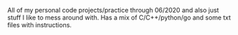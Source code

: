 All of my personal code projects/practice through 06/2020 and also just stuff I
like to mess around with.
Has a mix of C/C++/python/go and some txt files with instructions.
